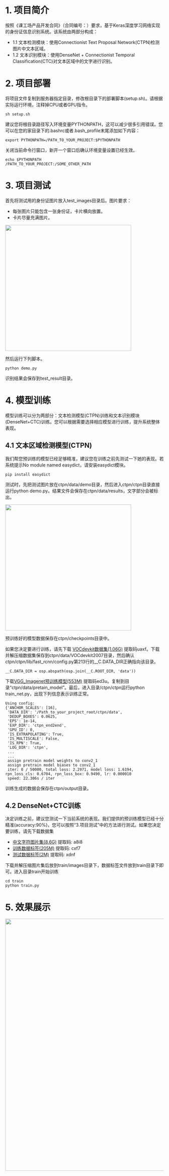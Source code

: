 
# 1. 项目简介
按照《课工场产品开发合同》（合同编号：）要求，基于Keras深度学习网络实现的身份证信息识别系统。该系统由两部分构成：

* 1.1 文本检测模块：使用Connectionist Text Proposal Network(CTPN)检测图片中文本区域。
* 1.2 文本识别模块：使用DenseNet + Connectionist Temporal Classification(CTC)对文本区域中的文字进行识别。

# 2. 项目部署
将项目文件复制到服务器指定目录，修改根目录下的部署脚本(setup.sh)。请根据实际运行环境，注释掉CPU或者GPU指令。
```
sh setup.sh
```

建议您将根目录路径写入环境变量PYTHONPATH，这可以减少很多引用错误。您可以在您的家目录下的.bashrc或者.bash_profile末尾添加如下内容：

```
export PYTHONPATH=/PATH_TO_YOUR_PROJECT:$PYTHONPATH
```

关闭当前命令行窗口，新开一个窗口后确认环境变量设置已经生效。

```
echo $PYTHONPATH
/PATH_TO_YOUR_PROJECT:/SOME_OTHER_PATH
```

# 3. 项目测试
首先将测试用的身份证图片放入test_images目录后。图片要求：

* 每张图片只能包含一张身份证，卡片横向放置。
* 卡片尽量充满图片。

<img width="400px" src="https://mmbiz.qpic.cn/mmbiz_jpg/OmicicwoEGZZGicv3Z75R4bCOpn98SibxAQLicQUvkubic2800GfqWicuROGZbetWaF4vZpsSvJ5pxVrJE5vibsRarVR5Q/0?wx_fmt=jpeg" />

然后运行下列脚本。

```
python demo.py
```

识别结果会保存到test_result目录。

# 4. 模型训练

模型训练可以分为两部分：文本检测模型(CTPN)训练和文本识别模块(DenseNet+CTC)训练。您可以根据需要选择相应模型进行训练，提升系统整体表现。

## 4.1 文本区域检测模型(CTPN)

我们帮您预训练的模型已经足够精准，建议您在训练之前先测试一下她的表现。若系统提示No module named easydict，请安装easydict模块。

```
pip install easydict
```


测试时，先把测试图片放在ctpn/data/demo目录，然后进入ctpn/ctpn目录直接运行python demo.py。结果文件会保存在ctpn/data/results，文字部分会被标出。

<img width="400px" src="https://mmbiz.qpic.cn/mmbiz_jpg/OmicicwoEGZZGicv3Z75R4bCOpn98SibxAQLmQGV7U7n2WrK2zOp0JicnHvyVNTwHkaeORJufgpgYTckgBSTWFr9nCg/0?wx_fmt=jpeg" />

预训练好的模型数据保存在ctpn/checkpoints目录中。

如果您决定要进行训练，请先下载 [VOCdevkit数据集(1.06G)](https://pan.baidu.com/s/1jVyRiVqWUdFpnjI2HEFmdA) 提取码uaxf。下载并解压缩数据集保存到ctpn/data/VOCdevkit2007目录，然后确认ctpn/ctpn/lib/fast_rcnn/config.py第213行的__C.DATA_DIR正确指向该目录。

```
__C.DATA_DIR = osp.abspath(osp.join(__C.ROOT_DIR, 'data'))
```

下载[VGG_Imagenet预训练模型(553M)](https://pan.baidu.com/s/1jARhwO8bXVgzO_w3P426qw) 提取码ed3u。复制到目录“ctpn/data/pretain_model”。最后，进入目录/ctpn/ctpn运行python train_net.py，出现下列信息表示训练正常。

```
Using config:
{'ANCHOR_SCALES': [16],
 'DATA_DIR': '/Path_to_your_project_root/ctpn/data',
 'DEDUP_BOXES': 0.0625,
 'EPS': 1e-14,
 'EXP_DIR': 'ctpn_end2end',
 'GPU_ID': 0,
 'IS_EXTRAPOLATING': True,
 'IS_MULTISCALE': False,
 'IS_RPN': True,
 'LOG_DIR': 'ctpn',
 ...
 ...
 assign pretrain model weights to conv2_1
 assign pretrain model biases to conv2_1
 iter: 0 / 50000, total loss: 2.2971, model loss: 1.6194, rpn_loss_cls: 0.6704, rpn_loss_box: 0.9490, lr: 0.000010
 speed: 22.306s / iter
```

训练生成的数据会保存在ctpn/output目录。

## 4.2 DenseNet+CTC训练

决定训练之前，建议您测试一下当前系统的表现。我们提供的预训练模型已经十分精准(accuracy:90%)，您可以按照“3.项目测试”中的方法进行测试。如果您决定要训练，请先下载数据集

* [中文字符图片集(8.6G)](https://pan.baidu.com/s/1AQGy7uTVbZaDbJ80kvCGsw) 提取码: a8i8
* [训练数据标签(205M)](https://pan.baidu.com/s/1O2_U1pa4viwEm1cxBEPgqA) 提取码: cxf7 
* [测试数据标签(2M)](https://pan.baidu.com/s/1fOHfc2mJcHZx8Y-xJQl8vg) 提取码: xdnf

下载并解压缩图片集后放到train/images目录下，数据标签文件放到train目录下即可。进入目录train开始训练

```
cd train
python train.py
```

# 5. 效果展示

<img width="800px" src="https://mmbiz.qpic.cn/mmbiz_jpg/OmicicwoEGZZEHOCZbynj5WMnPcsf4kDrqNwy3VaVxDwIKicUxVXP6LicWAUXaYM9LGibNzOKfzbQx6VrvRWducc5JQ/0?wx_fmt=jpeg"/>

